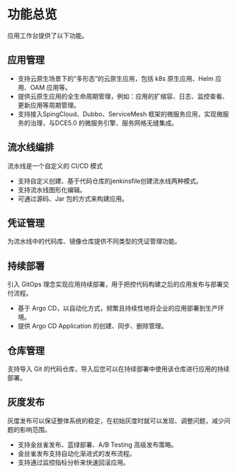 # 功能总览

应用工作台提供了以下功能。

## 应用管理

- 支持云原生场景下的“多形态”的云原生应用，包括 k8s 原生应用、Helm 应用、OAM 应用等。
- 提供云原生应用的全生命周期管理，例如：应用的扩缩容、日志、监控查看、更新应用等周期管理。
- 支持接入SpingCloud、Dubbo、ServiceMesh 框架的微服务应用，实现微服务的治理，与DCE5.0 的微服务引擎、服务网格无缝集成。

## 流水线编排

流水线是一个自定义的 CI/CD 模式

- 支持自定义创建、基于代码仓库的jenkinsfile创建流水线两种模式。
- 支持流水线图形化编辑。
- 可通过源码、Jar 包的方式来构建应用。

## 凭证管理

为流水线中的代码库、镜像仓库提供不同类型的凭证管理功能。

## 持续部署

引入 GitOps 理念实现应用持续部署，用于把控代码构建之后的应用发布与部署交付流程。

- 基于 Argo CD，以自动化方式，频繁且持续性地将企业的应用部署到生产环境。
- 提供 Argo CD Application 的创建、同步、删除管理。

## 仓库管理

支持导入 Git 的代码仓库，导入后您可以在持续部署中使用该仓库进行应用的持续部署。

## 灰度发布

灰度发布可以保证整体系统的稳定，在初始灰度时就可以发现、调整问题，减少问题的影响范围。

- 支持金丝雀发布、蓝绿部署、A/B Testing 高级发布策略。
- 金丝雀发布支持自动化渐进式的发布流程。
- 支持通过监控指标分析来快速回滚应用。
